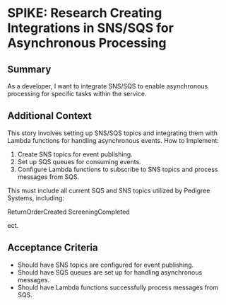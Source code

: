 
# SPIKE: Research Creating Integrations in SNS/SQS for Asynchronous Processing
## Summary
[//]:# (This should be descriptive enough to frame the Story, at a high level, as well as include any additional resources needed to complete the Story.)
 As a developer, I want to integrate SNS/SQS to enable asynchronous processing for specific tasks within the service.

## Additional Context
[//]:# (This should be descriptive enough to frame the story as well as include any additional resources needed to accomplish the Story.)

This story involves setting up SNS/SQS topics and integrating them with Lambda functions for handling asynchronous events.
How to Implement:

1. Create SNS topics for event publishing.
2. Set up SQS queues for consuming events.
3. Configure Lambda functions to subscribe to SNS topics and process messages from SQS.

This must include all current SQS and SNS topics utilized by Pedigree Systems, including:

ReturnOrderCreated
ScreeningCompleted


ect.

## Acceptance Criteria
[//]:# (This is a very explicit list of everything that is required to be completed, in the past tense, to finish the story. Each line starts with 'should have'.)
[//]:# (Refer to https://w.amazon.com/bin/view/Users/ailor/UserStoriesandTickets#HOtherAcceptanceCriteriaformats for more information on Acceptance Criteria formats)

- Should have SNS topics are configured for event publishing.
- Should have SQS queues are set up for handling asynchronous messages.
- Should have Lambda functions successfully process messages from SQS.
